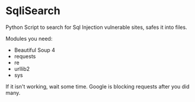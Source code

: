 # SqliSearch
Python Script to search for Sql Injection vulnerable sites, safes it into files.

Modules you need:
- Beautiful Soup 4
- requests
- re
- urllib2
- sys


If it isn't working, wait some time. Google is blocking requests after you did many.

